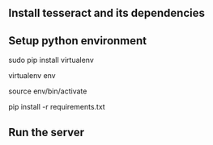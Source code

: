 ## Install tesseract and its dependencies


## Setup python environment

sudo pip install virtualenv

virtualenv env

source env/bin/activate

pip install -r requirements.txt


## Run the server


## 
